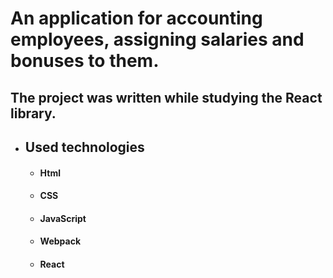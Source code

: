 # An application for accounting employees, assigning salaries and bonuses to them.

## The project was written while studying the React library.

- ## Used technologies
  - #### Html
  - #### CSS
  - #### JavaScript
  - #### Webpack
  - #### React
